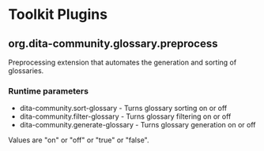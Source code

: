 # Toolkit Plugins

## org.dita-community.glossary.preprocess

Preprocessing extension that automates the generation and sorting of glossaries.

### Runtime parameters

  * dita-community.sort-glossary - Turns glossary sorting on or off
  * dita-community.filter-glossary - Turns glossary filtering on or off
  * dita-community.generate-glossary - Turns glossary generation on or off
  
Values are "on" or "off" or "true" or "false".



